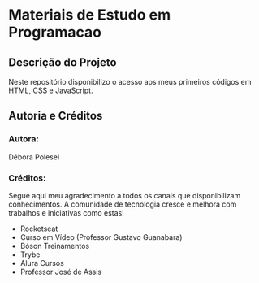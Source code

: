 # Materiais de Estudo em Programacao

## Descrição do Projeto
Neste repositório disponibilizo o acesso aos meus primeiros códigos em HTML, CSS e JavaScript.

## Autoria e Créditos

### Autora: 
Débora Polesel

### Créditos:
Segue aqui meu agradecimento a todos os canais que disponibilizam conhecimentos.
A comunidade de tecnologia cresce e melhora com trabalhos e iniciativas como estas!
* Rocketseat
* Curso em Vídeo (Professor Gustavo Guanabara)
* Bóson Treinamentos
* Trybe
* Alura Cursos
* Professor José de Assis

